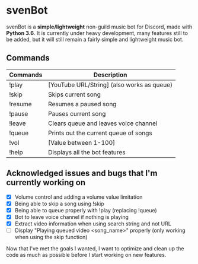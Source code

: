 # svenBot

svenBot is a **simple/lightweight** non-guild music bot for Discord, made with **Python 3.6**.
It is currently under heavy development, many features still to be added, 
but it will still remain a fairly simple and lightweight music bot.

## Commands
| Commands          | Description                                |
| ----------------- | ------------------------------------------ |
| !play             | [YouTube URL/String] (also works as queue) |
| !skip             | Skips current song                         |
| !resume           | Resumes a paused song                      |
| !pause            | Pauses current song                        |
| !leave            | Clears queue and leaves voice channel      |
| !queue            | Prints out the current queue of songs      |
| !vol              | [Value between 1-100]                      |
| !help             | Displays all the bot features              |

## Acknowledged issues and bugs that I'm currently working on
- [x] Volume control and adding a volume value limitation
- [x] Being able to skip a song using !skip
- [x] Being able to queue properly with !play (replacing !queue)
- [x] Bot to leave voice channel if nothing is playing
- [x] Extract video information when using search string and not URL
- [ ] Display "Playing queued video <song_name>" properly (only working when using the skip function)

Now that I've met the goals I wanted, I want to optimize and clean up the code as much as possible before I start working on new features.